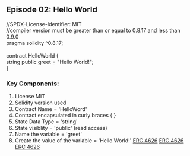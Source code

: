 ## Episode 02: Hello World

//SPDX-License-Identifier: MIT</br>
//compiler version must be greater than or equal to 0.8.17 and less than 0.9.0</br>
pragma solidity ^0.8.17;</br>
</br>
contract HelloWorld {</br>
    string public greet = "Hello World!";</br>
}</br>

### Key Components:
1. License MIT
2. Solidity version used
3. Contract Name = 'HelloWord'
4. Contract encapsulated in curly braces { }
5. State Data Type = 'string'
6. State visiblity = 'public' (read access)
7. Name the variable = 'greet'
8. Create the value of the variable = 'Hello World!'
[ERC 4626](https://ethereum.org/en/developers/docs/standards/tokens/erc-1155/)
[ERC 4626](https://ethereum.org/en/developers/docs/standards/tokens/erc-1155/)
[ERC 4626](https://ethereum.org/en/developers/docs/standards/tokens/erc-1155/)
